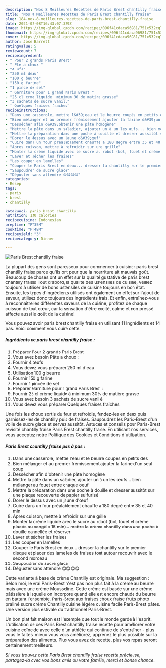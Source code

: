 ```yaml
---
description: "Nos 8 Meilleures Recettes de Paris Brest chantilly fraise"
title: "Nos 8 Meilleures Recettes de Paris Brest chantilly fraise"
slug: 184-nos-8-meilleures-recettes-de-paris-brest-chantilly-fraise
date: 2021-02-08T16:43:07.329Z
image: https://img-global.cpcdn.com/recipes/096f41cdaca96981/751x532cq70/paris-brest-chantilly-fraise-photo-principale-de-la-recette.jpg
thumbnail: https://img-global.cpcdn.com/recipes/096f41cdaca96981/751x532cq70/paris-brest-chantilly-fraise-photo-principale-de-la-recette.jpg
cover: https://img-global.cpcdn.com/recipes/096f41cdaca96981/751x532cq70/paris-brest-chantilly-fraise-photo-principale-de-la-recette.jpg
author: Jose Barrett
ratingvalue: 5
reviewcount: 7
recipeingredient:
- " Pour 2 grands Paris Brest"
- " Pte a choux "
- "4 ufs"
- "250 ml deau"
- "100 g beurre"
- "150 g farine"
- "1 pince de sel"
- " Garniture pour 1 grand Paris Brest "
- "25 cl crme liquide  minimum 30 de matire grasse"
- "3 sachets de sucre vanill"
- " Quelques fraises fraches"
recipeinstructions:
- "Dans une casserole, mettre l&#39;eau et le beurre coupés en petits dés"
- "Bien mélanger et au premier frémissement ajouter la farine d&#39;un seul coup"
- "Dessécher afin d&#39;obtenir une pâte homogène"
- "Mettre la pâte dans un saladier, ajouter un à un les œufs... bien mélanger au fouet entre chaque oeuf"
- "Mettre la préparation dans une poche à douille et dresser aussitôt sur une plaque recouverte de papier sulfurisé"
- "Dorer le dessus avec un jaune d&#39;œuf"
- "Cuire dans un four préalablement chauffe à 180 degré entre 35 et 40 min"
- "Apres cuisson, mettre à refroidir sur une grille"
- "Monter la crème liquide avec le sucre au robot (bol, fouet et crème placés au congèle 15 min)... mettre la crème chantilly dans une poche à douille cannellée et réserver"
- "Laver et sécher les fraises"
- "Les couper en lamelles"
- "Couper le Paris Brest en deux... dresser la chantilly sur le premier disque et placer des lamelles de fraises tout autour recouvrir avec le second morceau"
- "Saupoudrer de sucre glace"
- "Déguster sans attendre 😋😋😋😋"
categories:
- Resep
tags:
- paris
- brest
- chantilly

katakunci: paris brest chantilly 
nutrition: 130 calories
recipecuisine: Indonesian
preptime: "PT35M"
cooktime: "PT48M"
recipeyield: "3"
recipecategory: Dinner

---
```



![Paris Brest chantilly fraise](https://img-global.cpcdn.com/recipes/096f41cdaca96981/751x532cq70/paris-brest-chantilly-fraise-photo-principale-de-la-recette.jpg)

La plupart des gens sont paresseux pour commencer à cuisiner paris brest chantilly fraise parce qu'ils ont peur que la nourriture ait mauvais goût. Beaucoup de choses ont un effet sur la qualité gustative de paris brest chantilly fraise! Tout d'abord, la qualité des ustensiles de cuisine, veillez toujours à utiliser de bons ustensiles de cuisine toujours en bon état. Ensuite, les types d'ingrédients utilisés ont également un effet sur l'ajout de saveur, utilisez donc toujours des ingrédients frais. Et enfin, entraînez-vous à reconnaître les différentes saveurs de la cuisine, profitez de chaque cuisson de tout cœur, car la sensation d'être excité, calme et non pressé affecte aussi le goût de la cuisine!

<!--inarticleads1-->

Vous pouvez avoir paris brest chantilly fraise en utilisant 11 Ingrédients et 14 pas. Voici comment vous cuire cette.

##### Ingrédients de paris brest chantilly fraise :

1. Préparer  Pour 2 grands Paris Brest
1. Vous avez besoin  Pâte a choux :
1. Fournir 4 œufs
1. Vous devez vous préparer 250 ml d&#39;eau
1. Utilisation 100 g beurre
1. Fournir 150 g farine
1. Fournir 1 pincée de sel
1. Préparer  Garniture pour 1 grand Paris Brest :
1. Fournir 25 cl crème liquide à minimum 30% de matière grasse
1. Vous avez besoin 3 sachets de sucre vanillé
1. Vous devez vous préparer  Quelques fraises fraîches


Une fois les choux sortis du four et refroidis, fendez-les en deux puis garnissez-les de chantilly puis de fraises. Saupoudrez les Paris-Brest d&#39;un voile de sucre glace et servez aussitôt. Astuces et conseils pour Paris-Brest revisité chantilly fraise Paris Brest chantilly fraise. En utilisant nos services, vous acceptez notre Politique des Cookies et Conditions d&#39;utilisation. 

<!--inarticleads2-->

##### Paris Brest chantilly fraise pas à pas :

1. Dans une casserole, mettre l&#39;eau et le beurre coupés en petits dés
1. Bien mélanger et au premier frémissement ajouter la farine d&#39;un seul coup
1. Dessécher afin d&#39;obtenir une pâte homogène
1. Mettre la pâte dans un saladier, ajouter un à un les œufs... bien mélanger au fouet entre chaque oeuf
1. Mettre la préparation dans une poche à douille et dresser aussitôt sur une plaque recouverte de papier sulfurisé
1. Dorer le dessus avec un jaune d&#39;œuf
1. Cuire dans un four préalablement chauffe à 180 degré entre 35 et 40 min
1. Apres cuisson, mettre à refroidir sur une grille
1. Monter la crème liquide avec le sucre au robot (bol, fouet et crème placés au congèle 15 min)... mettre la crème chantilly dans une poche à douille cannellée et réserver
1. Laver et sécher les fraises
1. Les couper en lamelles
1. Couper le Paris Brest en deux... dresser la chantilly sur le premier disque et placer des lamelles de fraises tout autour recouvrir avec le second morceau
1. Saupoudrer de sucre glace
1. Déguster sans attendre 😋😋😋😋


Cette variante à base de crème Chantilly est originale. Ma suggestion : Selon moi, le vrai Paris-Brest n&#39;est pas non plus fait à la crème au beurre mais avec une crème Mousseline. Cette crème est basée sur une crème pâtissière à laquelle on incorpore quand elle est encore chaude du beurre en battant l&#39;ensemble. Paris-Brest aux fraises choux fraise fruits photo praliné sucre crème Chantilly cuisine légère cuisine facile Paris-Brest pâtes. Une version plus estivale du traditionnel Paris-Brest. 

<!--inarticleads1-->

<p>
Un bon plat fait maison est l'exemple que tout le monde garde à l'esprit. L'utilisation de ces Paris Brest chantilly fraise recette pour améliorer votre cuisine coïncide avec celle d'un athlète qui continue de s'entraîner - plus vous le faites, mieux vous vous améliorez, apprenez le plus possible sur la préparation des aliments. Plus vous avez de recette, plus vos repas seront certainement meilleurs.
</p>

<p>
<i>Si vous trouvez cette Paris Brest chantilly fraise recette précieuse, partagez-la avec vos bons amis ou votre famille, merci et bonne chance.</i>
</p>
